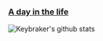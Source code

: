 ### [A day in the life](https://itsiakkas.com/) 
![Keybraker's github stats](https://github-readme-stats.vercel.app/api?username=keybraker&show_icons=true&theme=onedark)

<!--
- 🔭 I’m currently working on ...
- 🌱 I’m currently learning ...
- 👯 I’m looking to collaborate on ...
- 🤔 I’m looking for help with ...
- 💬 Ask me about ...
- 📫 How to reach me: ...
- 😄 Pronouns: ...
- ⚡ Fun fact: ...
-->
